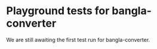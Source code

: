 # Playground tests for bangla-converter
We are still awaiting the first test run for bangla-converter.
